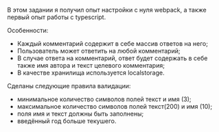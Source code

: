 В этом задании я получил опыт настройки с нуля webpack, а также первый опыт работы с typescript.

Особенности:

* Каждый комментарий содержит в себе массив ответов на него;
* Пользователь может ответить на любой комментарий;
* В случае ответа на комментарий, ответ будет содержать в себе также имя автора и текст целевого комментария;
* В качестве хранилища используется localstorage.

Сделаны следующие правила валидации:

* минимальное количество символов полей текст и имя (3);
* максимальное количество символов полей текст(200) и имя (10);
* поля имя и текст должны быть заполнены;
* введённый год больше текушего.

